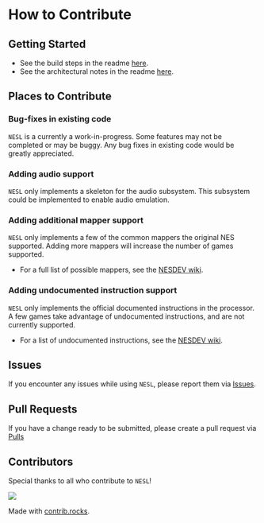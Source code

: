 # How to Contribute

## Getting Started

* See the build steps in the readme [here](README.md#building-from-source).
* See the architectural notes in the readme [here](src/README.md).

## Places to Contribute

### Bug-fixes in existing code

`NESL` is a currently a work-in-progress. Some features may not be completed or may be buggy. Any bug fixes in existing code would be greatly appreciated.

### Adding audio support

`NESL` only implements a skeleton for the audio subsystem. This subsystem could be implemented to enable audio emulation.

### Adding additional mapper support

`NESL` only implements a few of the common mappers the original NES supported. Adding more mappers will increase the number of games supported.
* For a full list of possible mappers, see the [NESDEV wiki](https://wiki.nesdev.org/w/index.php?title=Mapper).

### Adding undocumented instruction support

`NESL` only implements the official documented instructions in the processor. A few games take advantage of undocumented instructions, and are not currently supported.
* For a list of undocumented instructions, see the [NESDEV wiki](https://wiki.nesdev.org/w/index.php?title=CPU_unofficial_opcodes).

## Issues

If you encounter any issues while using `NESL`, please report them via [Issues](https://github.com/majestic53/nesl/issues).

## Pull Requests

If you have a change ready to be submitted, please create a pull request via [Pulls](https://github.com/majestic53/nesl/pulls)

## Contributors

Special thanks to all who contribute to `NESL`!

<a href="https://github.com/majestic53/nesl/graphs/contributors">
  <img src="https://contrib.rocks/image?repo=majestic53/nesl" />
</a>

Made with [contrib.rocks](https://contrib.rocks).
